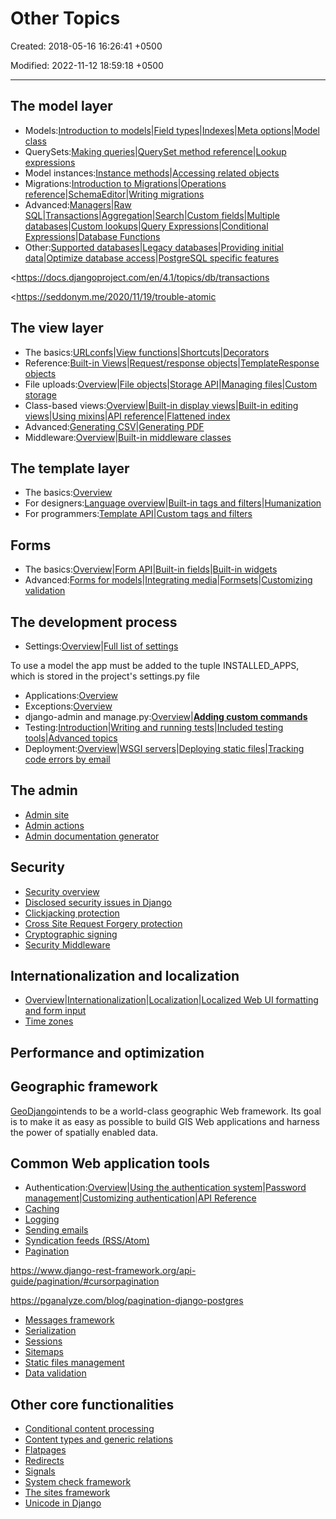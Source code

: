 # Other Topics

Created: 2018-05-16 16:26:41 +0500

Modified: 2022-11-12 18:59:18 +0500

---

## The model layer
-   Models:[Introduction to models](https://docs.djangoproject.com/en/2.0/topics/db/models/)|[Field types](https://docs.djangoproject.com/en/2.0/ref/models/fields/)|[Indexes](https://docs.djangoproject.com/en/2.0/ref/models/indexes/)|[Meta options](https://docs.djangoproject.com/en/2.0/ref/models/options/)|[Model class](https://docs.djangoproject.com/en/2.0/ref/models/class/)
-   QuerySets:[Making queries](https://docs.djangoproject.com/en/2.0/topics/db/queries/)|[QuerySet method reference](https://docs.djangoproject.com/en/2.0/ref/models/querysets/)|[Lookup expressions](https://docs.djangoproject.com/en/2.0/ref/models/lookups/)
-   Model instances:[Instance methods](https://docs.djangoproject.com/en/2.0/ref/models/instances/)|[Accessing related objects](https://docs.djangoproject.com/en/2.0/ref/models/relations/)
-   Migrations:[Introduction to Migrations](https://docs.djangoproject.com/en/2.0/topics/migrations/)|[Operations reference](https://docs.djangoproject.com/en/2.0/ref/migration-operations/)|[SchemaEditor](https://docs.djangoproject.com/en/2.0/ref/schema-editor/)|[Writing migrations](https://docs.djangoproject.com/en/2.0/howto/writing-migrations/)
-   Advanced:[Managers](https://docs.djangoproject.com/en/2.0/topics/db/managers/)|[Raw SQL](https://docs.djangoproject.com/en/2.0/topics/db/sql/)|[Transactions](https://docs.djangoproject.com/en/2.0/topics/db/transactions/)|[Aggregation](https://docs.djangoproject.com/en/2.0/topics/db/aggregation/)|[Search](https://docs.djangoproject.com/en/2.0/topics/db/search/)|[Custom fields](https://docs.djangoproject.com/en/2.0/howto/custom-model-fields/)|[Multiple databases](https://docs.djangoproject.com/en/2.0/topics/db/multi-db/)|[Custom lookups](https://docs.djangoproject.com/en/2.0/howto/custom-lookups/)|[Query Expressions](https://docs.djangoproject.com/en/2.0/ref/models/expressions/)|[Conditional Expressions](https://docs.djangoproject.com/en/2.0/ref/models/conditional-expressions/)|[Database Functions](https://docs.djangoproject.com/en/2.0/ref/models/database-functions/)
-   Other:[Supported databases](https://docs.djangoproject.com/en/2.0/ref/databases/)|[Legacy databases](https://docs.djangoproject.com/en/2.0/howto/legacy-databases/)|[Providing initial data](https://docs.djangoproject.com/en/2.0/howto/initial-data/)|[Optimize database access](https://docs.djangoproject.com/en/2.0/topics/db/optimization/)|[PostgreSQL specific features](https://docs.djangoproject.com/en/2.0/ref/contrib/postgres/)

<https://docs.djangoproject.com/en/4.1/topics/db/transactions

<https://seddonym.me/2020/11/19/trouble-atomic

## The view layer
-   The basics:[URLconfs](https://docs.djangoproject.com/en/2.0/topics/http/urls/)|[View functions](https://docs.djangoproject.com/en/2.0/topics/http/views/)|[Shortcuts](https://docs.djangoproject.com/en/2.0/topics/http/shortcuts/)|[Decorators](https://docs.djangoproject.com/en/2.0/topics/http/decorators/)
-   Reference:[Built-in Views](https://docs.djangoproject.com/en/2.0/ref/views/)|[Request/response objects](https://docs.djangoproject.com/en/2.0/ref/request-response/)|[TemplateResponse objects](https://docs.djangoproject.com/en/2.0/ref/template-response/)
-   File uploads:[Overview](https://docs.djangoproject.com/en/2.0/topics/http/file-uploads/)|[File objects](https://docs.djangoproject.com/en/2.0/ref/files/file/)|[Storage API](https://docs.djangoproject.com/en/2.0/ref/files/storage/)|[Managing files](https://docs.djangoproject.com/en/2.0/topics/files/)|[Custom storage](https://docs.djangoproject.com/en/2.0/howto/custom-file-storage/)
-   Class-based views:[Overview](https://docs.djangoproject.com/en/2.0/topics/class-based-views/)|[Built-in display views](https://docs.djangoproject.com/en/2.0/topics/class-based-views/generic-display/)|[Built-in editing views](https://docs.djangoproject.com/en/2.0/topics/class-based-views/generic-editing/)|[Using mixins](https://docs.djangoproject.com/en/2.0/topics/class-based-views/mixins/)|[API reference](https://docs.djangoproject.com/en/2.0/ref/class-based-views/)|[Flattened index](https://docs.djangoproject.com/en/2.0/ref/class-based-views/flattened-index/)
-   Advanced:[Generating CSV](https://docs.djangoproject.com/en/2.0/howto/outputting-csv/)|[Generating PDF](https://docs.djangoproject.com/en/2.0/howto/outputting-pdf/)
-   Middleware:[Overview](https://docs.djangoproject.com/en/2.0/topics/http/middleware/)|[Built-in middleware classes](https://docs.djangoproject.com/en/2.0/ref/middleware/)

## The template layer
-   The basics:[Overview](https://docs.djangoproject.com/en/2.0/topics/templates/)
-   For designers:[Language overview](https://docs.djangoproject.com/en/2.0/ref/templates/language/)|[Built-in tags and filters](https://docs.djangoproject.com/en/2.0/ref/templates/builtins/)|[Humanization](https://docs.djangoproject.com/en/2.0/ref/contrib/humanize/)
-   For programmers:[Template API](https://docs.djangoproject.com/en/2.0/ref/templates/api/)|[Custom tags and filters](https://docs.djangoproject.com/en/2.0/howto/custom-template-tags/)

## Forms
-   The basics:[Overview](https://docs.djangoproject.com/en/2.0/topics/forms/)|[Form API](https://docs.djangoproject.com/en/2.0/ref/forms/api/)|[Built-in fields](https://docs.djangoproject.com/en/2.0/ref/forms/fields/)|[Built-in widgets](https://docs.djangoproject.com/en/2.0/ref/forms/widgets/)
-   Advanced:[Forms for models](https://docs.djangoproject.com/en/2.0/topics/forms/modelforms/)|[Integrating media](https://docs.djangoproject.com/en/2.0/topics/forms/media/)|[Formsets](https://docs.djangoproject.com/en/2.0/topics/forms/formsets/)|[Customizing validation](https://docs.djangoproject.com/en/2.0/ref/forms/validation/)

## The development process
-   Settings:[Overview](https://docs.djangoproject.com/en/2.0/topics/settings/)|[Full list of settings](https://docs.djangoproject.com/en/2.0/ref/settings/)

To use a model the app must be added to the tuple INSTALLED_APPS, which is stored in the project's settings.py file
-   Applications:[Overview](https://docs.djangoproject.com/en/2.0/ref/applications/)
-   Exceptions:[Overview](https://docs.djangoproject.com/en/2.0/ref/exceptions/)
-   django-admin and manage.py:[Overview](https://docs.djangoproject.com/en/2.0/ref/django-admin/)|[**Adding custom commands**](https://docs.djangoproject.com/en/2.0/howto/custom-management-commands/)
-   Testing:[Introduction](https://docs.djangoproject.com/en/2.0/topics/testing/)|[Writing and running tests](https://docs.djangoproject.com/en/2.0/topics/testing/overview/)|[Included testing tools](https://docs.djangoproject.com/en/2.0/topics/testing/tools/)|[Advanced topics](https://docs.djangoproject.com/en/2.0/topics/testing/advanced/)
-   Deployment:[Overview](https://docs.djangoproject.com/en/2.0/howto/deployment/)|[WSGI servers](https://docs.djangoproject.com/en/2.0/howto/deployment/wsgi/)|[Deploying static files](https://docs.djangoproject.com/en/2.0/howto/static-files/deployment/)|[Tracking code errors by email](https://docs.djangoproject.com/en/2.0/howto/error-reporting/)

## The admin
-   [Admin site](https://docs.djangoproject.com/en/2.0/ref/contrib/admin/)
-   [Admin actions](https://docs.djangoproject.com/en/2.0/ref/contrib/admin/actions/)
-   [Admin documentation generator](https://docs.djangoproject.com/en/2.0/ref/contrib/admin/admindocs/)

## Security
-   [Security overview](https://docs.djangoproject.com/en/2.0/topics/security/)
-   [Disclosed security issues in Django](https://docs.djangoproject.com/en/2.0/releases/security/)
-   [Clickjacking protection](https://docs.djangoproject.com/en/2.0/ref/clickjacking/)
-   [Cross Site Request Forgery protection](https://docs.djangoproject.com/en/2.0/ref/csrf/)
-   [Cryptographic signing](https://docs.djangoproject.com/en/2.0/topics/signing/)
-   [Security Middleware](https://docs.djangoproject.com/en/2.0/ref/middleware/#security-middleware)

## Internationalization and localization
-   [Overview](https://docs.djangoproject.com/en/2.0/topics/i18n/)|[Internationalization](https://docs.djangoproject.com/en/2.0/topics/i18n/translation/)|[Localization](https://docs.djangoproject.com/en/2.0/topics/i18n/translation/#how-to-create-language-files)|[Localized Web UI formatting and form input](https://docs.djangoproject.com/en/2.0/topics/i18n/formatting/)
-   [Time zones](https://docs.djangoproject.com/en/2.0/topics/i18n/timezones/)

## Performance and optimization

## Geographic framework

[GeoDjango](https://docs.djangoproject.com/en/2.0/ref/contrib/gis/)intends to be a world-class geographic Web framework. Its goal is to make it as easy as possible to build GIS Web applications and harness the power of spatially enabled data.

## Common Web application tools
-   Authentication:[Overview](https://docs.djangoproject.com/en/2.0/topics/auth/)|[Using the authentication system](https://docs.djangoproject.com/en/2.0/topics/auth/default/)|[Password management](https://docs.djangoproject.com/en/2.0/topics/auth/passwords/)|[Customizing authentication](https://docs.djangoproject.com/en/2.0/topics/auth/customizing/)|[API Reference](https://docs.djangoproject.com/en/2.0/ref/contrib/auth/)
-   [Caching](https://docs.djangoproject.com/en/2.0/topics/cache/)
-   [Logging](https://docs.djangoproject.com/en/2.0/topics/logging/)
-   [Sending emails](https://docs.djangoproject.com/en/2.0/topics/email/)
-   [Syndication feeds (RSS/Atom)](https://docs.djangoproject.com/en/2.0/ref/contrib/syndication/)
-   [Pagination](https://docs.djangoproject.com/en/2.0/topics/pagination/)

<https://www.django-rest-framework.org/api-guide/pagination/#cursorpagination>

<https://pganalyze.com/blog/pagination-django-postgres>


-   [Messages framework](https://docs.djangoproject.com/en/2.0/ref/contrib/messages/)
-   [Serialization](https://docs.djangoproject.com/en/2.0/topics/serialization/)
-   [Sessions](https://docs.djangoproject.com/en/2.0/topics/http/sessions/)
-   [Sitemaps](https://docs.djangoproject.com/en/2.0/ref/contrib/sitemaps/)
-   [Static files management](https://docs.djangoproject.com/en/2.0/ref/contrib/staticfiles/)
-   [Data validation](https://docs.djangoproject.com/en/2.0/ref/validators/)

## Other core functionalities
-   [Conditional content processing](https://docs.djangoproject.com/en/2.0/topics/conditional-view-processing/)
-   [Content types and generic relations](https://docs.djangoproject.com/en/2.0/ref/contrib/contenttypes/)
-   [Flatpages](https://docs.djangoproject.com/en/2.0/ref/contrib/flatpages/)
-   [Redirects](https://docs.djangoproject.com/en/2.0/ref/contrib/redirects/)
-   [Signals](https://docs.djangoproject.com/en/2.0/topics/signals/)
-   [System check framework](https://docs.djangoproject.com/en/2.0/topics/checks/)
-   [The sites framework](https://docs.djangoproject.com/en/2.0/ref/contrib/sites/)
-   [Unicode in Django](https://docs.djangoproject.com/en/2.0/ref/unicode/)
